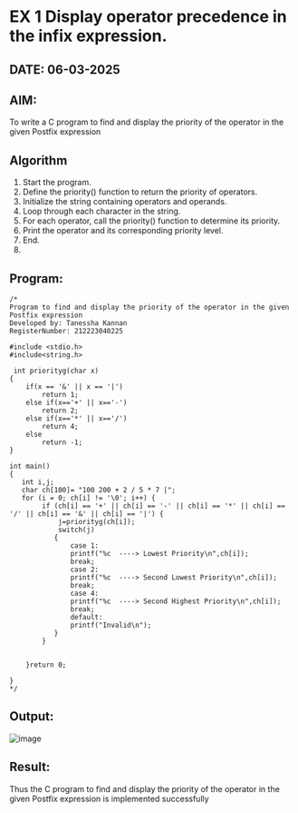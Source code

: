 # EX 1 Display operator precedence in the infix expression.
## DATE: 06-03-2025
## AIM:
To write a C program to find and display the priority of the operator in the given Postfix expression

## Algorithm
1. Start the program.
2. Define the priority() function to return the priority of operators.
3. Initialize the string containing operators and operands.
4. Loop through each character in the string.
5. For each operator, call the priority() function to determine its priority.
6. Print the operator and its corresponding priority level.
7. End.
8. 
## Program:
```
/*
Program to find and display the priority of the operator in the given Postfix expression
Developed by: Tanessha Kannan
RegisterNumber: 212223040225

#include <stdio.h>
#include<string.h>

 int priorityg(char x)
{
    if(x == '&' || x == '|')
        return 1;
    else if(x=='+' || x=='-')
        return 2;
    else if(x=='*' || x=='/')
        return 4;
    else
        return -1;
}

int main()
{
   int i,j;
   char ch[100]= "100 200 + 2 / 5 * 7 |";
   for (i = 0; ch[i] != '\0'; i++) {
        if (ch[i] == '+' || ch[i] == '-' || ch[i] == '*' || ch[i] == '/' || ch[i] == '&' || ch[i] == '|') {
            j=priorityg(ch[i]);
            switch(j)
           {
               case 1:
               printf("%c  ----> Lowest Priority\n",ch[i]);
               break;
               case 2:
               printf("%c  ----> Second Lowest Priority\n",ch[i]);
               break;
               case 4:
               printf("%c  ----> Second Highest Priority\n",ch[i]);
               break;
               default:
               printf("Invalid\n");
           }
        }
   
    
    }return 0;
   
}
*/
```

## Output:
![image](https://github.com/user-attachments/assets/3a532fcf-1e32-4284-82c0-831c266d49c3)

## Result:
Thus the C program to find and display the priority of the operator in the given Postfix expression is implemented successfully
